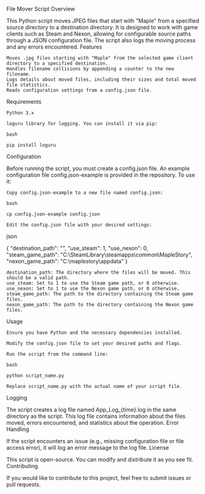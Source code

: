 File Mover Script
Overview

This Python script moves JPEG files that start with "Maple" from a specified source directory to a destination directory. It is designed to work with game clients such as Steam and Nexon, allowing for configurable source paths through a JSON configuration file. The script also logs the moving process and any errors encountered.
Features

    Moves .jpg files starting with "Maple" from the selected game client directory to a specified destination.
    Handles filename collisions by appending a counter to the new filename.
    Logs details about moved files, including their sizes and total moved file statistics.
    Reads configuration settings from a config.json file.

Requirements

    Python 3.x

    loguru library for logging. You can install it via pip:

    bash

    pip install loguru

Configuration

Before running the script, you must create a config.json file. An example configuration file config.json-example is provided in the repository. To use it:

    Copy config.json-example to a new file named config.json:

    bash

    cp config.json-example config.json

    Edit the config.json file with your desired settings:

json

{
  "destination_path": "",
  "use_steam": 1,
  "use_nexon": 0,
  "steam_game_path": "C:\\SteamLibrary\\steamapps\\common\\MapleStory",
  "nexon_game_path": "C:\\maplestory\\appdata"
}

    destination_path: The directory where the files will be moved. This should be a valid path.
    use_steam: Set to 1 to use the Steam game path, or 0 otherwise.
    use_nexon: Set to 1 to use the Nexon game path, or 0 otherwise.
    steam_game_path: The path to the directory containing the Steam game files.
    nexon_game_path: The path to the directory containing the Nexon game files.

Usage

    Ensure you have Python and the necessary dependencies installed.

    Modify the config.json file to set your desired paths and flags.

    Run the script from the command line:

    bash

    python script_name.py

    Replace script_name.py with the actual name of your script file.

Logging

The script creates a log file named App_Log_{time}.log in the same directory as the script. This log file contains information about the files moved, errors encountered, and statistics about the operation.
Error Handling

If the script encounters an issue (e.g., missing configuration file or file access error), it will log an error message to the log file.
License

This script is open-source. You can modify and distribute it as you see fit.
Contributing

If you would like to contribute to this project, feel free to submit issues or pull requests.